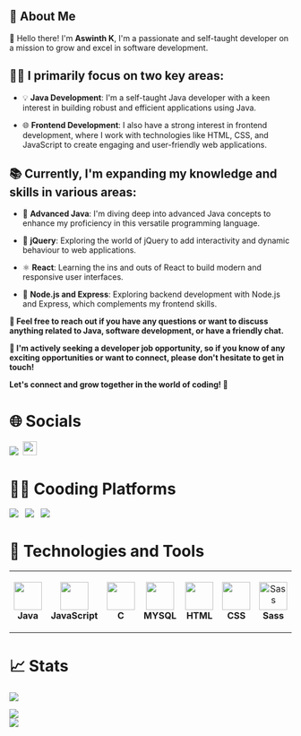 ## 💫 About Me

👋 Hello there! I'm **Aswinth K**, I'm a passionate and self-taught developer on a mission to grow and excel in software development.

## 👨‍💻 I primarily focus on two key areas:

- 💡 **Java Development**: I'm a self-taught Java developer with a keen interest in building robust and efficient applications using Java.

- 🌐 **Frontend Development**: I also have a strong interest in frontend development, where I work with technologies like HTML, CSS, and JavaScript to create engaging and user-friendly web applications.

## 📚 Currently, I'm expanding my knowledge and skills in various areas:

- 🚀 **Advanced Java**: I'm diving deep into advanced Java concepts to enhance my proficiency in this versatile programming language.

- 🌟 **jQuery**: Exploring the world of jQuery to add interactivity and dynamic behaviour to web applications.

- ⚛️ **React**: Learning the ins and outs of React to build modern and responsive user interfaces.

- 🚀 **Node.js and Express**: Exploring backend development with Node.js and Express, which complements my frontend skills.

**💬 Feel free to reach out if you have any questions or want to discuss anything related to Java, software development, or have a friendly chat.**

**🎯 I'm actively seeking a developer job opportunity, so if you know of any exciting opportunities or want to connect, please don't hesitate to get in touch!**

**Let's connect and grow together in the world of coding! 🚀**




# 🌐 Socials

<a href="https://www.linkedin.com/in/aswinth-k-a76674214/" target="_blank"><img src="https://img.shields.io/badge/LinkedIn-0077B5?style=for-the-badge&logo=linkedin&logoColor=white"></a>&nbsp;
<a href="mailto:aswinth24@gmail.com"><img src="https://img.shields.io/badge/Gmail-D14836?style=for-the-badge&logo=gmail&logoColor=white" height=25></a>



# 🧑‍💻 Cooding Platforms
<a href="https://auth.geeksforgeeks.org/user/aswinth_24/practice"><img src="https://img.shields.io/badge/GeeksforGeeks-2F8D46.svg?style=for-the-badge&logo=GeeksforGeeks&logoColor=white"><a> &nbsp;
<a href="https://leetcode.com/Aswinth24/"><img src="https://img.shields.io/badge/-LeetCode-FFA116?style=for-the-badge&logo=LeetCode&logoColor=black"></a>
 &nbsp;
  <a href="https://www.hackerrank.com/aswinth24?hr_r=1"><img src="https://img.shields.io/badge/-Hackerrank-2EC866?style=for-the-badge&logo=HackerRank&logoColor=white"></a> &nbsp;
  <br>

# 🔧 Technologies and Tools

 <table>
  <tr>
    <td align="center" height="100" width="100">
      <img src="https://cdn.jsdelivr.net/gh/devicons/devicon/icons/java/java-original.svg"   width="50" height="50" />
      <br>
      <strong>Java</strong>
    </td>
    <td align="center" height="110" width="110">
         <img src="https://cdn.jsdelivr.net/gh/devicons/devicon/icons/javascript/javascript-original.svg"  width="50" height="50" />
      <br>
      <strong>JavaScript</strong>
    </td>
    <td align="center" height="110" width="110">
      <img src="https://cdn.jsdelivr.net/gh/devicons/devicon/icons/c/c-original.svg"  width="50" height="50"/>
      <br>
      <strong>C</strong>
    </td>
    <td align="center" height="110" width="110">     
        <img src="https://cdn.jsdelivr.net/gh/devicons/devicon/icons/mysql/mysql-original.svg"  width="50" height="50"/>
      <br>
      <strong>MYSQL</strong>
    </td>
     <td align="center" height="110" width="110">     
       <img src="https://cdn.jsdelivr.net/gh/devicons/devicon/icons/html5/html5-original.svg" width="50" height="50"/>
      <br>
      <strong>HTML</strong>
    </td>
     <td align="center" height="110" width="110">   
            <img src="https://cdn.jsdelivr.net/gh/devicons/devicon/icons/css3/css3-original.svg"  width="50" height="50"/>
      <br>
      <strong>CSS</strong>
    </td>
    <td align="center" height="108" width="108">
      <img
        src="https://cdn.jsdelivr.net/gh/devicons/devicon/icons/sass/sass-original.svg"
       width="50" height="50" alt="Sass"
      />
      <br /><strong>Sass</strong>
    </td>
   
  </tr>
 </table>
 
# 📈 Stats

<img
  src="https://github-readme-stats.vercel.app/api?username=Aswinth24&show_icons=true&theme=react&&hide_border=true"
/>
<!--<img
  src="https://github-readme-streak-stats.herokuapp.com/?user=Aswinth24&&theme=react&&hide_border=true"
/>-->
 <img 
  src="https://github-readme-stats.anuraghazra1.vercel.app/api/top-langs/?username=Aswinth24&layout=compact&theme=react" 
  />
<br/>
![](https://komarev.com/ghpvc/?username=Aswinth24)
  

